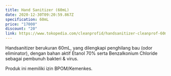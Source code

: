 ```yaml
---
title: Hand Sanitizer (60mL)
date: 2020-12-30T09:20:59.867Z
specification: 60mL
price: "17000"
discount: "20"
link: https://www.tokopedia.com/cleanprofid/handsanitizer-cleanprof-60ml
---
```

Handsanitizer berukuran 60mL, yang dilengkapi penghilang bau (odor eliminator), dengan bahan aktif Etanol 70% serta Benzalkonium Chloride sebagai pembunuh bakteri & virus. 

Produk ini memiliki izin BPOM/Kemenkes.